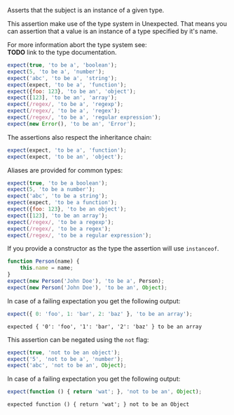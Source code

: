 Asserts that the subject is an instance of a given type.

This assertion make use of the type system in Unexpected. That means
you can assertion that a value is an instance of a type specified by
it's name.

For more information abort the type system see:<br>
__TODO__ link to the type documentation.

<!-- evaluate -->
```javascript
expect(true, 'to be a', 'boolean');
expect(5, 'to be a', 'number');
expect('abc', 'to be a', 'string');
expect(expect, 'to be a', 'function');
expect({foo: 123}, 'to be an', 'object');
expect([123], 'to be an', 'array');
expect(/regex/, 'to be a', 'regexp');
expect(/regex/, 'to be a', 'regex');
expect(/regex/, 'to be a', 'regular expression');
expect(new Error(), 'to be an', 'Error');
```
<!-- /evaluate -->

The assertions also respect the inheritance chain:

<!-- evaluate -->
```javascript
expect(expect, 'to be a', 'function');
expect(expect, 'to be an', 'object');
```
<!-- /evaluate -->

Aliases are provided for common types:

<!-- evaluate -->
```javascript
expect(true, 'to be a boolean');
expect(5, 'to be a number');
expect('abc', 'to be a string');
expect(expect, 'to be a function');
expect({foo: 123}, 'to be an object');
expect([123], 'to be an array');
expect(/regex/, 'to be a regexp');
expect(/regex/, 'to be a regex');
expect(/regex/, 'to be a regular expression');
```
<!-- /evaluate -->

If you provide a constructor as the type the assertion will use `instanceof`.

<!-- evaluate -->
```javascript
function Person(name) {
    this.name = name;
}
expect(new Person('John Doe'), 'to be a', Person);
expect(new Person('John Doe'), 'to be an', Object);
```
<!-- /evaluate -->

In case of a failing expectation you get the following output:

<!-- evaluate -->
```javascript
expect({ 0: 'foo', 1: 'bar', 2: 'baz' }, 'to be an array');
```

```
expected { '0': 'foo', '1': 'bar', '2': 'baz' } to be an array
```
<!-- /evaluate -->


This assertion can be negated using the `not` flag:

<!-- evaluate -->
```javascript
expect(true, 'not to be an object');
expect('5', 'not to be a', 'number');
expect('abc', 'not to be an', Object);
```
<!-- /evaluate -->

In case of a failing expectation you get the following output:

<!-- evaluate -->
```javascript
expect(function () { return 'wat'; }, 'not to be an', Object);
```

```
expected function () { return 'wat'; } not to be an Object
```
<!-- /evaluate -->
